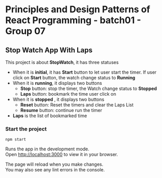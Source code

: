 # Principles and Design Patterns of React Programming - batch01 - Group 07

## Stop Watch App With Laps

This project is about **StopWatch**, it has three statuses
- When it is **initial**, it has **Start** button to let user start the timer. If user click on **Start** button, the watch change status to **Running**
- When it is **running**, it displays two buttons
  - **Stop** button: stop the timer, the Watch change status to **Stopped**
  - **Laps** button: bookmark the time user click on
- When it is **stopped** , it displays two buttons
  - **Reset** button: Reset the timers and clear the Laps List
  - **Resume** button: continue run the timer 
- **Laps** is the list of bookmarked time

### Start the project

```npm start```

Runs the app in the development mode.\
Open [http://localhost:3000](http://localhost:3000) to view it in your browser.

The page will reload when you make changes.\
You may also see any lint errors in the console.

